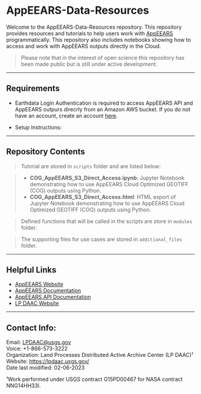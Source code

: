 # AppEEARS-Data-Resources

Welcome to the AppEEARS-Data-Resources repository. This repository provides resources and tutorials to help users work with [AppEEARS](https://appeears.earthdatacloud.nasa.gov/) programmatically. This repository also includes notebooks showing how to access and work with AppEEARS outputs directly in the Cloud. 

> Please note that in the interest of open science this repository has been made public but is still under active development. 


---

## **Requirements**  

+ Earthdata Login Authentication is required to access AppEEARS API and AppEEARS outpurs direcrly from an Amazon AWS bucket. If you do not have an account, create an account [here](https://urs.earthdata.nasa.gov/users/new).

+ Setup Instructions: 

---


## **Repository Contents**

> Tutorial are stored in `scripts` folder and are listed below:

> + **COG_AppEEARS_S3_Direct_Access.ipynb**: Jupyter Notebook demonstrating how to use AppEEARS Cloud Optimized GEOTIFF (COG) outputs using Python.
> + **COG_AppEEARS_S3_Direct_Access.html**: HTML export of Jupyter Notebook demonstrating how to use AppEEARS Cloud Optimized GEOTIFF (COG) outputs using Python.

> Defined functions that will be called in the scripts are store in `modules` folder.

> The supporting files for use cases are stored in `additional_files` folder.
---

## **Helpful Links**    
+ [AppEEARS Website](https://appeears.earthdatacloud.nasa.gov/)
+ [AppEEARS Documentation](https://appeears.earthdatacloud.nasa.gov/help)
+ [AppEEARS API Documentation](https://appeears.earthdatacloud.nasa.gov/api/)
+ [LP DAAC Website](https://lpdaac.usgs.gov/)


---

## Contact Info:  

Email: LPDAAC@usgs.gov  
Voice: +1-866-573-3222  
Organization: Land Processes Distributed Active Archive Center (LP DAAC)¹  
Website: <https://lpdaac.usgs.gov/>  
Date last modified: 02-06-2023  

¹Work performed under USGS contract G15PD00467 for NASA contract NNG14HH33I.  
